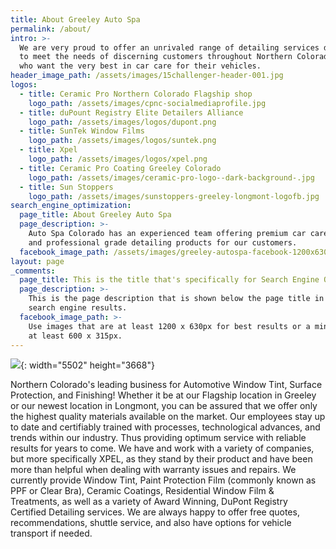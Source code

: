 ```yaml
---
title: About Greeley Auto Spa
permalink: /about/
intro: >-
  We are very proud to offer an unrivaled range of detailing services designed
  to meet the needs of discerning customers throughout Northern Colorado Area
  who want the very best in car care for their vehicles.
header_image_path: /assets/images/15challenger-header-001.jpg
logos:
  - title: Ceramic Pro Northern Colorado Flagship shop
    logo_path: /assets/images/cpnc-socialmediaprofile.jpg
  - title: duPount Registry Elite Detailers Alliance
    logo_path: /assets/images/logos/dupont.png
  - title: SunTek Window Films
    logo_path: /assets/images/logos/suntek.png
  - title: Xpel
    logo_path: /assets/images/logos/xpel.png
  - title: Ceramic Pro Coating Greeley Colorado
    logo_path: /assets/images/ceramic-pro-logo--dark-background-.jpg
  - title: Sun Stoppers
    logo_path: /assets/images/sunstoppers-greeley-longmont-logofb.jpg
search_engine_optimization:
  page_title: About Greeley Auto Spa
  page_description: >-
    Auto Spa Colorado has an experienced team offering premium car care services
    and professional grade detailing products for our customers.
  facebook_image_path: /assets/images/greeley-autospa-facebook-1200x630.png
layout: page
_comments:
  page_title: This is the title that's specifically for Search Engine Optimization.
  page_description: >-
    This is the page description that is shown below the page title in the
    search engine results.
  facebook_image_path: >-
    Use images that are at least 1200 x 630px for best results or a minimum of
    at least 600 x 315px.
---
```


![](/assets/images/-24a6485.jpg){: width="5502" height="3668"}

Northern Colorado's leading business for Automotive Window Tint, Surface Protection, and Finishing\! Whether it be at our Flagship location in Greeley or our newest location in Longmont, you can be assured that we offer only the highest quality materials available on the market. Our employees stay up to date and certifiably trained with processes, technological advances, and trends within our industry. Thus providing optimum service with reliable results for years to come. We have and work with a variety of companies, but more specifically XPEL, as they stand by their product and have been more than helpful when dealing with warranty issues and repairs. We currently provide Window Tint, Paint Protection Film (commonly known as PPF or Clear Bra), Ceramic Coatings, Residential Window Film & Treatments, as well as a variety of Award Winning, DuPont Registry Certified Detailing services. We are always happy to offer free quotes, recommendations, shuttle service, and also have options for vehicle transport if needed.&nbsp;
